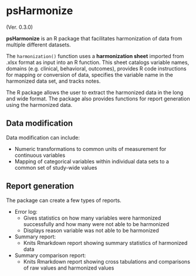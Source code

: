 
# psHarmonize

(Ver. 0.3.0)

**psHarmonize** is an R package that facilitates harmonization of data from multiple different datasets.

The `harmonization()` function uses a **harmonization sheet** imported from .xlsx format as input into an R function.
This sheet catalogs variable names, domains (e.g. clinical, behavioral, outcomes), provides R code instructions for mapping or conversion of data, specifies the variable name in the harmonized data set, and tracks notes.

The R package allows the user to extract the harmonized data in the long and wide format.
The package also provides functions for report generation using the harmonized data.

## Data modification

Data modification can include:

- Numeric transformations to common units of measurement for continuous variables
- Mapping of categorical variables within individual data sets to a common set of study-wide values

## Report generation

The package can create a few types of reports.

- Error log:
  - Gives statistics on how many variables were harmonized successfully and how many were not able to be harmonized
  - Displays reason variable was not able to be harmonized
- Summary report:
  - Knits Rmarkdown report showing summary statistics of harmonized data
- Summary comparison report:
  - Knits Rmarkdown report showing cross tabulations and comparisons of raw values and harmonized values
